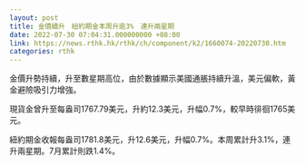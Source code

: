 ```yaml
---
layout: post
title: 金價續升　紐約期金本周升逾3%　連升兩星期
date: 2022-07-30 07:04:31.000000000 +08:00
link: https://news.rthk.hk/rthk/ch/component/k2/1660074-20220730.htm
categories: rthk
---
```


金價升勢持續，升至數星期高位，由於數據顯示美國通脹持續升溫，美元偏軟，黃金避險吸引力增強。

現貨金曾升至每盎司1767.79美元，升約12.3美元，升幅0.7%，較早時徘徊1765美元。

紐約期金收報每盎司1781.8美元，升12.6美元，升幅0.7%。本周累計升3.1%，連升兩星期。7月累計則跌1.4%。
